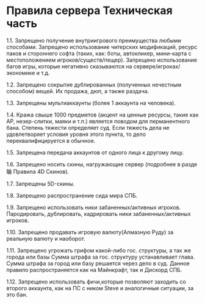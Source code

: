 # Правила сервера Техническая часть

1.1. Запрещено получение внутриигрового преимущества любыми способами. Запрещено использование читерских модификаций, ресурс паков и стороннего софта (таких, как: боты, автокликер, мини-карта с местоположением игроков/существ/пещер). Запрещено использование багов игры, которые негативно сказываются на сервере/игроках/экономике и т.д.

1.2. Запрещено сокрытие дублированных (полученных нечестным способом) вещей. Их продажа, дюп, а также раздача.

1.3. Запрещены мультиаккаунты (более 1 аккаунта на человека).

1.4. Кража свыше 1000 предметов (акцент на ценные ресурсы, такие как АР, незер-слитки, маяки и т.п.) является поводом для перманентного бана. Степень тяжести определяет суд. Если тяжесть дела не удовлетворяет условия уровня этого пункта, то дело переквалифицируется в обычное.

1.5. Запрещена передача аккаунтов от одного лица к другому лицу.

1.6. Запрещено носить скины, нагружающие сервер (подробнее в⁠ разде䎾 Правила 4D Скинов).

1.7. Запрещены 5D-скины.

1.8. Запрещено распространение сида мира СПБ.

1.9. Запрещено использовать ники забаненных/активных игроков. Пародировать, дублировать, кадрировать ники забаненных/активных игроков.

1.10. Запрещено продавать игровую валюту(Алмазную Руду) за реальную валюту и наоборот.

1.11. Запрещено угрожать грифом какой-либо гос. структуры, а так же города или базы
Сумма штрафа за гос. структуру устанавливает глава. Сумма штрафа за город или базу решается через дело в суд.
Данное правило распространяется как на Майнкрафт, так и Дискорд СПБ.

1.12. Запрещено использовать фичи,которые позволяют заходить со второго аккаунта, как на ПС с ником Steve и аналогичные ситуации, за это бан.
